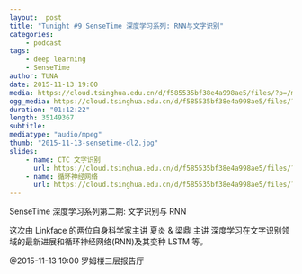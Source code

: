```yaml
---
layout:  post
title: "Tunight #9 SenseTime 深度学习系列: RNN与文字识别"
categories:
    - podcast
tags:
    - deep learning
    - SenseTime
author: TUNA
date: 2015-11-13 19:00
media: https://cloud.tsinghua.edu.cn/d/f585535bf38e4a998ae5/files/?p=/m4a/2015-11-13-SenseTime-deep-learning-2.m4a&dl=1
ogg_media: https://cloud.tsinghua.edu.cn/d/f585535bf38e4a998ae5/files/?p=/ogg/2015-11-13-SenseTime-deep-learning-2.ogg&dl=1
duration: "01:12:22"
length: 35149367
subtitle: 
mediatype: "audio/mpeg"
thumb: "2015-11-13-sensetime-dl2.jpg"
slides: 
    - name: CTC 文字识别
      url: https://cloud.tsinghua.edu.cn/d/f585535bf38e4a998ae5/files/?p=/attachment/2015-11-13-SenseTime-CTC.pdf&dl=1
    - name: 循环神经网络
      url: https://cloud.tsinghua.edu.cn/d/f585535bf38e4a998ae5/files/?p=/attachment/2015-11-13-SenseTime-RNN.pdf&dl=1
---
```


SenseTime 深度学习系列第二期: 文字识别与 RNN

这次由 Linkface 的两位自身科学家主讲 夏炎 & 梁鼎 主讲 深度学习在文字识别领域的最新进展和循环神经网络(RNN)及其变种 LSTM 等。

@2015-11-13 19:00 罗姆楼三层报告厅

